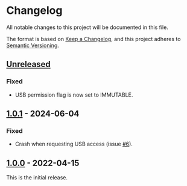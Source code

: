 # Changelog
All notable changes to this project will be documented in this file.

The format is based on [Keep a Changelog](https://keepachangelog.com/en/1.0.0/),
and this project adheres to [Semantic Versioning](https://semver.org/spec/v2.0.0.html).

## [Unreleased]
### Fixed
- USB permission flag is now set to IMMUTABLE.

## [1.0.1] - 2024-06-04
### Fixed
- Crash when requesting USB access (issue [#6]).

## [1.0.0] - 2022-04-15
This is the initial release.

[unreleased]: https://github.com/springcard/android-keyple/compare/1.0.1...HEAD
[1.0.1]: https://github.com/springcard/android-keyple/compare/1.0.0...1.0.1
[1.0.0]: https://github.com/springcard/android-keyple/releases/tag/1.0.0


[#6]: https://github.com/springcard/android-keyple/issues/6
